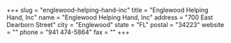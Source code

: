 +++
slug = "englewood-helping-hand-inc"
title = "Englewood Helping Hand, Inc"
name = "Englewood Helping Hand, Inc"
address = "700 East Dearborn Street"
city = "Englewood"
state = "FL"
postal = "34223"
website = ""
phone = "941 474-5864"
fax = ""
+++
